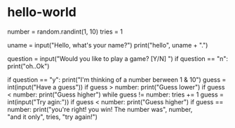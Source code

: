 # hello-world
number = random.randint(1, 10)
tries = 1

uname = input("Hello, what's your name?")
print("hello", uname + ".")

question = input("Would you like to play a game? [Y/N] ")
if question == "n":
	print("oh..Ok")

if question == "y":
	print("I'm thinking of a number berween 1 & 10")
	guess = int(input("Have a guess"))
	if guess > number:
		print("Guess lower")
if guess < number:
		print("Guess higher")
while guess != number:
	tries += 1
	guess = int(input("Try agin:"))
	if guess < number:
		print("Guess higher")
if guess == number:
	print("you're right! you win! The number was", number, \
		  "and it only", tries, "try again!")
